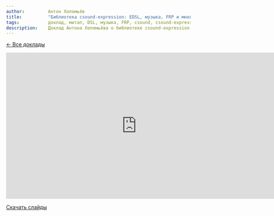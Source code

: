 ```yaml
---
author:         Антон Холомьёв
title:          "Библиотека csound-expression: EDSL, музыка, FRP и многое другое"
tags:           доклад, митап, DSL, музыка, FRP, csound, csound-expression
description:    Доклад Антона Холомьёва о библиотеке csound-expression, EDSL, музыке, FRP и многом другом на RuHaskell.Meetup 2015 Summer.
---
```


[&larr; Все доклады](/posts/events/2015/07/01/meet-up-summer-2015-videos.html)

<nobr><iframe
width="712" height="400"
src="https://www.youtube.com/embed/kCcWv6q6Bqc"
frameborder="0" allowfullscreen></iframe><iframe
src="https://www.slideshare.net/slideshow/embed_code/key/ctKmj4HgbwlGNk"
width="476" height="400"
frameborder="0" marginwidth="0" marginheight="0" scrolling="no"
allowfullscreen></iframe></nobr>

[Скачать слайды](/files/meetup-2015-summer/6_anton-k-slides-csound-expression-ru.pdf)
